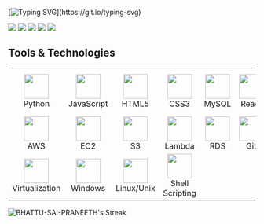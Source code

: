 [![Typing SVG](https://readme-typing-svg.herokuapp.com?font=Fira+Code&weight=700&size=25&duration=2000&pause=1000&color=FFFFFF&repeat=false&width=435&lines=Hey+there!;I'm+Sai+Praneeth%F0%9F%91%8B;Nice+to+meet+you...)](https://git.io/typing-svg)

[![](https://img.shields.io/badge/-@saipraneeth-%231DA1F2?style=flat-square&logo=twitter&logoColor=ffffff)](https://x.com/SAIPRANEETH252)
[![](https://img.shields.io/badge/-@bhattusaipraneeth-%23181717?style=flat-square&logo=github&logoColor=ffffff)](https://github.com/Bhattu-Sai-Praneeth)
[![](https://img.shields.io/badge/-Sai%20Praneeth%20Bhattu-%230077B5?style=flat-square&logo=linkedin&logoColor=ffffff)](https://www.linkedin.com/in/saipraneethbhattu/)
[![](https://img.shields.io/badge/-sai_pranee_th_b-%23E4405F?style=flat-square&logo=instagram&logoColor=ffffff)](https://www.instagram.com/sai_pranee_th_b/)
[![](https://img.shields.io/badge/-Portfolio.sai-%230ab9e6?style=flat-square&logo=google-chrome&logoColor=ffffff)](https://bhattu-sai-praneeth.github.io/Portfolio/)


##  Tools & Technologies

<table>
<tr>
    <td align="center"><img src="https://cdn.jsdelivr.net/gh/devicons/devicon/icons/python/python-original.svg" width="50"/><br>Python</td>
    <td align="center"><img src="https://cdn.jsdelivr.net/gh/devicons/devicon/icons/javascript/javascript-original.svg" width="50"/><br>JavaScript</td>
    <td align="center"><img src="https://cdn.jsdelivr.net/gh/devicons/devicon/icons/html5/html5-original.svg" width="50"/><br>HTML5</td>
    <td align="center"><img src="https://cdn.jsdelivr.net/gh/devicons/devicon/icons/css3/css3-original.svg" width="50"/><br>CSS3</td>
    <td align="center"><img src="https://cdn.jsdelivr.net/gh/devicons/devicon/icons/mysql/mysql-original.svg" width="50"/><br>MySQL</td>
    <td align="center"><img src="https://cdn.jsdelivr.net/gh/devicons/devicon/icons/react/react-original.svg" width="50"/><br>React</td>
    <td align="center"><img src="https://cdn.jsdelivr.net/gh/simple-icons/simple-icons/icons/tailwindcss.svg" width="50"/><br>Tailwind CSS</td>
    <td align="center"><img src="https://cdn.jsdelivr.net/gh/devicons/devicon/icons/bootstrap/bootstrap-plain.svg" width="50"/><br>Bootstrap</td>
</tr>
<tr>
    <td align="center"><img src="https://cdn.jsdelivr.net/gh/simple-icons/simple-icons/icons/amazonaws.svg" width="50"/><br>AWS</td>
    <td align="center"><img src="https://cdn.jsdelivr.net/gh/simple-icons/simple-icons/icons/amazonec2.svg" width="50"/><br>EC2</td>
    <td align="center"><img src="https://cdn.jsdelivr.net/gh/simple-icons/simple-icons/icons/amazons3.svg" width="50"/><br>S3</td>
    <td align="center"><img src="https://cdn.jsdelivr.net/gh/simple-icons/simple-icons/icons/awslambda.svg" width="50"/><br>Lambda</td>
    <td align="center"><img src="https://cdn.jsdelivr.net/gh/simple-icons/simple-icons/icons/amazonrds.svg" width="50"/><br>RDS</td>
    <td align="center"><img src="https://cdn.jsdelivr.net/gh/devicons/devicon/icons/git/git-original.svg" width="50"/><br>Git</td>
    <td align="center"><img src="https://cdn.jsdelivr.net/gh/devicons/devicon/icons/github/github-original.svg" width="50"/><br>GitHub</td>
    <td align="center"><img src="https://cdn.jsdelivr.net/gh/devicons/devicon/icons/jenkins/jenkins-original.svg" width="50"/><br>Jenkins</td>
</tr>
<tr>
    <td align="center"><img src="https://cdn.jsdelivr.net/gh/simple-icons/simple-icons/icons/vmware.svg" width="50"/><br>Virtualization</td>
    <td align="center"><img src="https://cdn.jsdelivr.net/gh/devicons/devicon/icons/windows8/windows8-original.svg" width="50"/><br>Windows</td>
    <td align="center"><img src="https://cdn.jsdelivr.net/gh/devicons/devicon/icons/linux/linux-original.svg" width="50"/><br>Linux/Unix</td>
    <td align="center"><img src="https://cdn.jsdelivr.net/gh/devicons/devicon/icons/bash/bash-original.svg" width="50"/><br>Shell Scripting</td>
    <td></td>
    <td></td>
    <td></td>
    <td></td>
</tr>
</table>


![BHATTU-SAI-PRANEETH's Streak](https://github-readme-streak-stats.herokuapp.com?user=BHATTU-SAI-PRANEETH&hide_border=true&background=transparent&ring=FF8C00&fire=FF8C00&currStreakLabel=FF8C00&sideLabels=FFFFFF&sideNums=FFFFFF&currStreakNum=FFFFFF&dates=AAAAAA)



